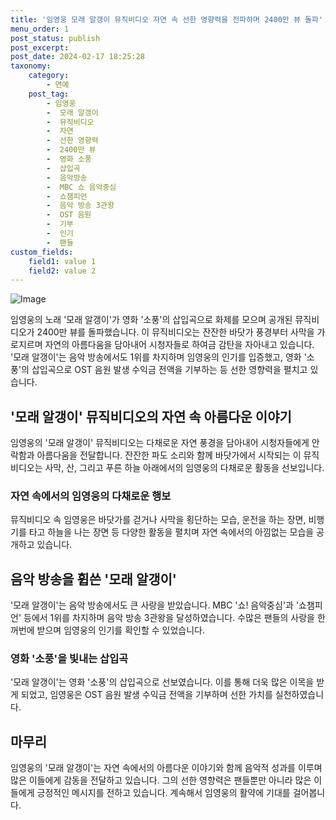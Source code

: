 ```yaml
---
title: '임영웅 모래 알갱이 뮤직비디오 자연 속 선한 영향력을 전파하며 2400만 뷰 돌파'
menu_order: 1
post_status: publish
post_excerpt: 
post_date: 2024-02-17 18:25:28
taxonomy:
    category:
        - 연예
    post_tag:
        - 임영웅
        -  모래 알갱이
        -  뮤직비디오
        -  자연
        -  선한 영향력
        -  2400만 뷰
        -  영화 소풍
        -  삽입곡
        -  음악방송
        -  MBC 쇼 음악중심
        -  쇼챔피언
        -  음악 방송 3관왕
        -  OST 음원
        -  기부
        -  인기
        -  팬들
custom_fields:
    field1: value 1
    field2: value 2
---
```


![Image](https://mimgnews.pstatic.net/image/629/2024/02/12/202456851707692757_20240212080701892.jpg?type=w540)

임영웅의 노래 '모래 알갱이'가 영화 '소풍'의 삽입곡으로 화제를 모으며 공개된 뮤직비디오가 2400만 뷰를 돌파했습니다. 이 뮤직비디오는 잔잔한 바닷가 풍경부터 사막을 가로지르며 자연의 아름다움을 담아내어 시청자들로 하여금 감탄을 자아내고 있습니다. '모래 알갱이'는 음악 방송에서도 1위를 차지하며 임영웅의 인기를 입증했고, 영화 '소풍'의 삽입곡으로 OST 음원 발생 수익금 전액을 기부하는 등 선한 영향력을 펼치고 있습니다.
## '모래 알갱이' 뮤직비디오의 자연 속 아름다운 이야기
임영웅의 '모래 알갱이' 뮤직비디오는 다채로운 자연 풍경을 담아내어 시청자들에게 안락함과 아름다움을 전달합니다. 잔잔한 파도 소리와 함께 바닷가에서 시작되는 이 뮤직비디오는 사막, 산, 그리고 푸른 하늘 아래에서의 임영웅의 다채로운 활동을 선보입니다.
### 자연 속에서의 임영웅의 다채로운 행보
뮤직비디오 속 임영웅은 바닷가를 걷거나 사막을 횡단하는 모습, 운전을 하는 장면, 비행기를 타고 하늘을 나는 장면 등 다양한 활동을 펼치며 자연 속에서의 아낌없는 모습을 공개하고 있습니다.
## 음악 방송을 휩쓴 '모래 알갱이'
'모래 알갱이'는 음악 방송에서도 큰 사랑을 받았습니다. MBC '쇼! 음악중심'과 '쇼챔피언' 등에서 1위를 차지하며 음악 방송 3관왕을 달성하였습니다. 수많은 팬들의 사랑을 한꺼번에 받으며 임영웅의 인기를 확인할 수 있었습니다.
### 영화 '소풍'을 빛내는 삽입곡
'모래 알갱이'는 영화 '소풍'의 삽입곡으로 선보였습니다. 이를 통해 더욱 많은 이목을 받게 되었고, 임영웅은 OST 음원 발생 수익금 전액을 기부하며 선한 가치를 실천하였습니다.
## 마무리
임영웅의 '모래 알갱이'는 자연 속에서의 아름다운 이야기와 함께 음악적 성과를 이루며 많은 이들에게 감동을 전달하고 있습니다. 그의 선한 영향력은 팬들뿐만 아니라 많은 이들에게 긍정적인 메시지를 전하고 있습니다. 계속해서 임영웅의 활약에 기대를 걸어봅니다.
